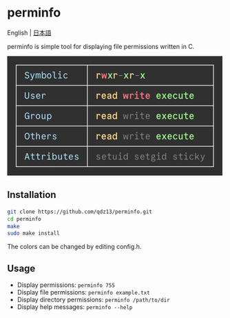 # perminfo
English | [日本語](README-ja.md)

perminfo is simple tool for displaying file permissions written in C.

<img src="preview.jpg" width="500">

## Installation
```sh
git clone https://github.com/qdz13/perminfo.git
cd perminfo
make
sudo make install
```
The colors can be changed by editing config.h.

## Usage
* Display permissions: `perminfo 755`
* Display file permissions: `perminfo example.txt`
* Display directory permissions: `perminfo /path/to/dir`
* Display help messages: `perminfo --help`
